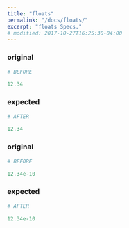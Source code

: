 ```yaml
---
title: "floats"
permalink: "/docs/floats/"
excerpt: "floats Specs."
# modified: 2017-10-27T16:25:30-04:00
---
```

### original
```ruby
# BEFORE

12.34

```
### expected
```ruby
# AFTER

12.34

```
### original
```ruby
# BEFORE

12.34e-10

```
### expected
```ruby
# AFTER

12.34e-10
```
